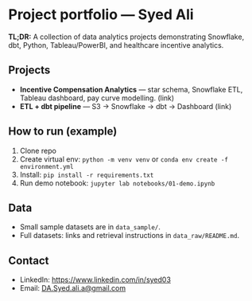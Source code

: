 # Project portfolio — Syed Ali


**TL;DR:** A collection of data analytics projects demonstrating Snowflake, dbt, Python, Tableau/PowerBI, and healthcare incentive analytics.


## Projects
- **Incentive Compensation Analytics** — star schema, Snowflake ETL, Tableau dashboard, pay curve modelling. (link)
- **ETL + dbt pipeline** — S3 → Snowflake → dbt → Dashboard (link)


## How to run (example)
1. Clone repo
2. Create virtual env: `python -m venv venv` or `conda env create -f environment.yml`
3. Install: `pip install -r requirements.txt`
4. Run demo notebook: `jupyter lab notebooks/01-demo.ipynb`


## Data
- Small sample datasets are in `data_sample/`.
- Full datasets: links and retrieval instructions in `data_raw/README.md`.


## Contact
- LinkedIn: https://www.linkedin.com/in/syed03
- Email: DA.Syed.ali.a@gmail.com